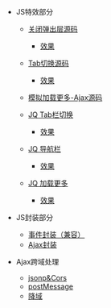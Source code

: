 * JS特效部分
	* [关闭弹出层源码](https://github.com/lzj222312/personalProject/blob/master/JS%E7%89%B9%E6%95%88%E9%83%A8%E5%88%86/SimulationBox.html)
		* [效果](https://lzj222312.github.io/personalProject/JS%E7%89%B9%E6%95%88%E9%83%A8%E5%88%86/SimulationBox.html)
		
	* [Tab切换源码](https://github.com/lzj222312/personalProject/blob/master/JS%E7%89%B9%E6%95%88%E9%83%A8%E5%88%86/TabCutover.html)
		* [效果](https://lzj222312.github.io/personalProject/JS%E7%89%B9%E6%95%88%E9%83%A8%E5%88%86/TabCutover.html)
	
    * [模拟加载更多-Ajax源码](https://github.com/lzj222312/personalProject/blob/master/JS%E7%89%B9%E6%95%88%E9%83%A8%E5%88%86/Ajax_demo/index.html)

    * [JQ Tab栏切换](https://github.com/lzj222312/personalProject/blob/master/JQuery/NavigationBar/index.html)
    	* [效果](http://i4.buimg.com/567571/95c7e5c79d071348.gif)

    * [JQ 导航栏](https://github.com/lzj222312/personalProject/blob/master/JQuery/TabBar/index.html)
    	* [效果](http://i4.buimg.com/567571/8e1a07d0268c6217.gif)

    * [JQ 加载更多](https://github.com/lzj222312/personalProject/blob/master/JQuery/loadMore/index.html)
    	* [效果](http://i1.piimg.com/567571/ac67d3aa41509916.gif)

* JS封装部分
	* [事件封装（兼容）](https://github.com/lzj222312/personalProject/blob/master/JS%E5%B0%81%E8%A3%85%E9%83%A8%E5%88%86/eventCompatibility.js)
	* [Ajax封装](https://github.com/lzj222312/personalProject/blob/master/JS%E5%B0%81%E8%A3%85%E9%83%A8%E5%88%86/ajax.js)

* Ajax跨域处理
	* [jsonp&Cors](https://github.com/lzj222312/personalProject/tree/master/Ajax%E8%B7%A8%E5%9F%9F%E5%A4%84%E7%90%86/jsonp%26Cors)
	* [postMessage](https://github.com/lzj222312/personalProject/tree/master/Ajax%E8%B7%A8%E5%9F%9F%E5%A4%84%E7%90%86/postMessage)
	* [降域](https://github.com/lzj222312/personalProject/tree/master/Ajax%E8%B7%A8%E5%9F%9F%E5%A4%84%E7%90%86/%E9%99%8D%E5%9F%9F)

